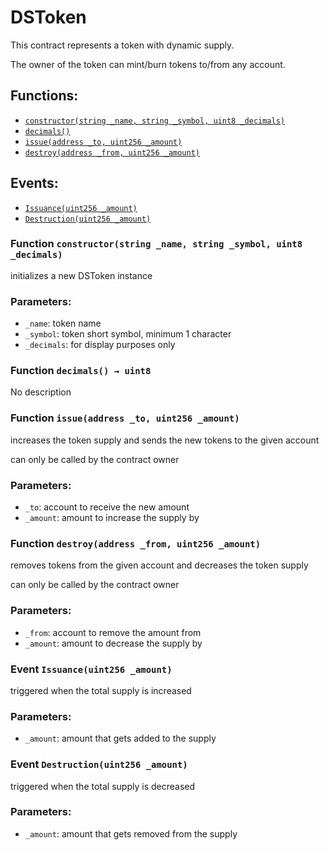 # DSToken

This contract represents a token with dynamic supply.

The owner of the token can mint/burn tokens to/from any account.

## Functions:

* [`constructor(string _name, string _symbol, uint8 _decimals)`](dstoken.md#DSToken-constructor-string-string-uint8-)
* [`decimals()`](dstoken.md#DSToken-decimals--)
* [`issue(address _to, uint256 _amount)`](dstoken.md#DSToken-issue-address-uint256-)
* [`destroy(address _from, uint256 _amount)`](dstoken.md#DSToken-destroy-address-uint256-)

## Events:

* [`Issuance(uint256 _amount)`](dstoken.md#DSToken-Issuance-uint256-)
* [`Destruction(uint256 _amount)`](dstoken.md#DSToken-Destruction-uint256-)

### Function `constructor(string _name, string _symbol, uint8 _decimals)` <a id="DSToken-constructor-string-string-uint8-"></a>

initializes a new DSToken instance

### Parameters:

* `_name`: token name
* `_symbol`: token short symbol, minimum 1 character
* `_decimals`: for display purposes only

### Function `decimals() → uint8` <a id="DSToken-decimals--"></a>

No description

### Function `issue(address _to, uint256 _amount)` <a id="DSToken-issue-address-uint256-"></a>

increases the token supply and sends the new tokens to the given account

can only be called by the contract owner

### Parameters:

* `_to`: account to receive the new amount
* `_amount`: amount to increase the supply by

### Function `destroy(address _from, uint256 _amount)` <a id="DSToken-destroy-address-uint256-"></a>

removes tokens from the given account and decreases the token supply

can only be called by the contract owner

### Parameters:

* `_from`: account to remove the amount from
* `_amount`: amount to decrease the supply by

### Event `Issuance(uint256 _amount)` <a id="DSToken-Issuance-uint256-"></a>

triggered when the total supply is increased

### Parameters:

* `_amount`:  amount that gets added to the supply

### Event `Destruction(uint256 _amount)` <a id="DSToken-Destruction-uint256-"></a>

triggered when the total supply is decreased

### Parameters:

* `_amount`:  amount that gets removed from the supply


